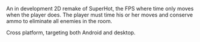 An in development 2D remake of SuperHot, the FPS where time only moves when the player does. The player must time his or her moves and conserve ammo to eliminate all enemies in the room.

Cross platform, targeting both Android and desktop.
